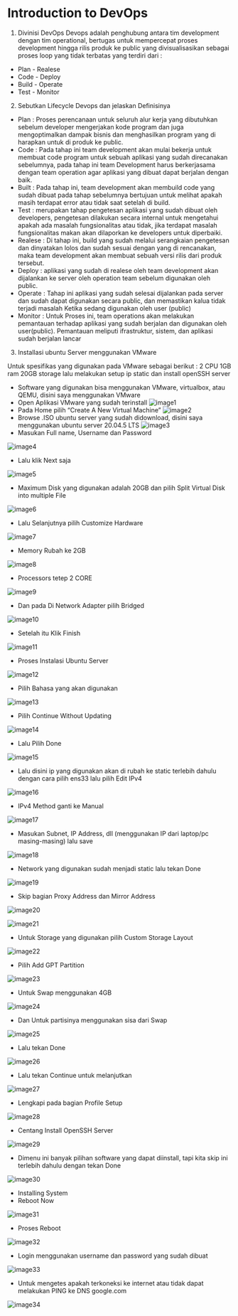 # Introduction to DevOps
1.	Divinisi DevOps
Devops adalah penghubung antara tim development dengan tim operational, bertugas untuk mempercepat proses development hingga rilis produk ke public yang divisualisasikan sebagai proses loop yang tidak terbatas yang terdiri dari :
-	Plan	-  Realese
-	Code	-  Deploy
-	Build	-  Operate
-	Test	- Monitor

2.	Sebutkan Lifecycle Devops dan jelaskan Definisinya

-	Plan : Proses perencanaan untuk seluruh alur kerja yang dibutuhkan sebelum developer mengerjakan kode program dan juga mengoptimalkan dampak bisnis dan menghasilkan program yang di harapkan untuk di produk ke public.
-	Code : Pada tahap ini team development akan mulai bekerja untuk membuat code program untuk sebuah aplikasi yang sudah direcanakan sebelumnya, pada tahap ini team Development harus berkerjasama dengan team operation agar aplikasi yang dibuat dapat berjalan dengan baik.
-	Built : Pada tahap ini, team development akan membuild code yang sudah dibuat pada tahap sebelumnya bertujuan untuk melihat apakah masih terdapat error atau tidak saat setelah di build.
-	Test : merupakan tahap pengetesan aplikasi yang sudah dibuat oleh developers, pengetesan dilakukan secara internal untuk mengetahui apakah ada masalah fungsionalitas atau tidak, jika terdapat masalah fungsionalitas makan akan dilaporkan ke developers untuk  diperbaiki.
-	Realese : Di tahap ini, build yang sudah melalui serangkaian pengetesan dan dinyatakan lolos dan sudah sesuai dengan yang di rencanakan, maka team development akan membuat sebuah versi rilis dari produk tersebut.
-	Deploy : aplikasi yang sudah di realese oleh team development akan dijalankan ke server oleh operation team sebelum digunakan oleh public.
-	Operate : Tahap ini aplikasi yang sudah selesai dijalankan pada server dan sudah dapat digunakan secara public, dan memastikan kalua tidak terjadi masalah Ketika sedang digunakan oleh user (public)
-	Monitor : Untuk Proses ini, team operations akan melakukan pemantauan terhadap aplikasi yang sudah berjalan dan digunakan oleh user(public). Pemantauan meliputi ifrastruktur, sistem, dan aplikasi sudah berjalan lancar 





3.	Installasi ubuntu Server menggunakan VMware

Untuk spesifikas yang digunakan pada VMware sebagai berikut : 2 CPU 1GB ram 20GB storage lalu melakukan setup ip static dan install openSSH server

-	Software yang digunakan bisa menggunakan VMware, virtualbox, atau QEMU, disini saya menggunakan VMware
-	Open Aplikasi VMware yang sudah terinstall
![image1](https://user-images.githubusercontent.com/68781074/212050165-80ff9ae5-d01d-45cd-a47f-87c32826a338.png)
-	Pada Home pilih “Create A New Virtual Machine”
![image2](https://user-images.githubusercontent.com/68781074/212050207-52549039-cd98-47c1-85c2-d0b159477339.png)
-	Browse .ISO ubuntu server yang sudah didownload, disini saya menggunakan ubuntu server 20.04.5 LTS
![image3](https://user-images.githubusercontent.com/68781074/212050290-ccc86f3a-5a1e-4874-9811-f05d84ecce0a.png)
-	Masukan Full name, Username dan Password

![image4](https://user-images.githubusercontent.com/68781074/212050357-fed8b64a-5344-4108-bf08-7416b1eaf669.png)
-	Lalu klik Next saja

![image5](https://user-images.githubusercontent.com/68781074/212050396-0f98c1e7-f8ce-4bd7-b9ec-1945f7ef456e.png)
-	Maximum Disk yang digunakan adalah 20GB dan pilih Split Virtual Disk into multiple File

![image6](https://user-images.githubusercontent.com/68781074/212051104-52fc3442-baba-4e43-8360-690e644b6630.png)
-	Lalu Selanjutnya pilih Customize Hardware

![image7](https://user-images.githubusercontent.com/68781074/212051134-904213d7-6fb3-492a-a943-7460da4d64e9.png)
-	Memory Rubah ke 2GB

![image8](https://user-images.githubusercontent.com/68781074/212051338-95c0f6d6-4c88-41bb-918c-014f3665d2d7.png)
-	Processors tetep 2 CORE

![image9](https://user-images.githubusercontent.com/68781074/212051371-1a64d6fe-f39b-42b3-bbf3-1e236d05ee86.png)
-	Dan pada Di Network Adapter pilih Bridged

![image10](https://user-images.githubusercontent.com/68781074/212051427-891ac5e7-5db7-4af1-b220-2ac744bb89ec.png)
-	Setelah itu Klik Finish

![image11](https://user-images.githubusercontent.com/68781074/212051463-dbb32574-9f13-45f3-9add-77e681980fc7.png)
-	Proses Instalasi Ubuntu Server

![image12](https://user-images.githubusercontent.com/68781074/212051546-94b91210-187d-4f90-aeb3-a58ec6b9f8a8.png)
-	Pilih Bahasa yang akan digunakan

![image13](https://user-images.githubusercontent.com/68781074/212051564-c9cd5d9f-0adc-45d2-b470-b7cb9b6a7bd2.png)
-	Pilih Continue Without Updating

![image14](https://user-images.githubusercontent.com/68781074/212051599-cd0334f2-5575-4171-977e-a85a64491dea.png)
-	Lalu Pilih Done

![image15](https://user-images.githubusercontent.com/68781074/212051695-c426aabd-65f4-4357-9e07-1c4a8f1ccfc7.png)
-	Lalu disini ip yang digunakan akan di rubah ke static terlebih dahulu dengan cara pilih ens33 lalu pilih Edit IPv4

![image16](https://user-images.githubusercontent.com/68781074/212051717-b44a0b10-7f46-4fdf-9424-888015fd87fa.png)
-	IPv4 Method ganti ke Manual

![image17](https://user-images.githubusercontent.com/68781074/212051750-2322b519-4347-412a-843d-1b7f7c7b4e91.png)
-	Masukan Subnet, IP Address, dll (menggunakan IP dari laptop/pc masing-masing) lalu save

![image18](https://user-images.githubusercontent.com/68781074/212051774-e66c3bb0-0fb9-4502-b2bd-04714155ffae.png)
-	Network yang digunakan sudah menjadi static lalu tekan Done

![image19](https://user-images.githubusercontent.com/68781074/212051792-6b412e3e-1631-40df-9a66-90b56ad6ad91.png)
-	Skip bagian Proxy Address dan Mirror Address

![image20](https://user-images.githubusercontent.com/68781074/212051812-8442de19-5353-43ef-b25b-2bc4c7d95089.png)

![image21](https://user-images.githubusercontent.com/68781074/212051845-5390115a-7beb-4d28-a187-7fe9aa523579.png)
-	Untuk Storage yang digunakan pilih Custom Storage Layout

![image22](https://user-images.githubusercontent.com/68781074/212051880-eb43631d-9ab1-4470-81b2-dfb890d3ecca.png)
-	Pilih Add GPT Partition

![image23](https://user-images.githubusercontent.com/68781074/212051909-37a3583b-c035-49c8-ba4c-2bdcf3db9612.png)
-	Untuk Swap menggunakan 4GB

 ![image24](https://user-images.githubusercontent.com/68781074/212051940-44cf7270-99d2-4efd-a85c-79d7c635ebd7.png)
-	Dan Untuk partisinya menggunakan sisa dari Swap

![image25](https://user-images.githubusercontent.com/68781074/212051967-cb4e4cd4-7d01-4fe5-a43d-c415a20e2e3e.png)
-	Lalu tekan Done

![image26](https://user-images.githubusercontent.com/68781074/212051985-965f3627-e42f-457b-a4ff-9bdebbe7c6bd.png)
-	Lalu tekan Continue untuk melanjutkan

![image27](https://user-images.githubusercontent.com/68781074/212052046-c2a0e911-aaab-4b74-85b3-505709b9ccf6.png)
-	Lengkapi pada bagian Profile Setup

![image28](https://user-images.githubusercontent.com/68781074/212052073-32350a54-cfa5-4cbc-9a6a-59e7d55e4169.png)
-	Centang Install OpenSSH Server

![image29](https://user-images.githubusercontent.com/68781074/212052096-852f3fe0-c328-4de7-b709-516ef78dd338.png)
-	Dimenu ini banyak pilihan software yang dapat diinstall, tapi kita skip ini terlebih dahulu dengan tekan Done

![image30](https://user-images.githubusercontent.com/68781074/212052116-5829455d-fc00-4b39-97ce-b40b58a06e25.png)
-	Installing System
-	Reboot Now

![image31](https://user-images.githubusercontent.com/68781074/212052127-7cd4966a-10f1-4fca-a104-eb72ad0ea3e0.png)
-	Proses Reboot

![image32](https://user-images.githubusercontent.com/68781074/212052142-5c425bbe-7adc-4c66-9f49-7c736b3d2c62.png)
-	Login menggunakan username dan password yang sudah dibuat

![image33](https://user-images.githubusercontent.com/68781074/212052157-95383759-6dcd-4a9f-b4d6-bf0480356bf9.png)
-	Untuk mengetes apakah terkoneksi ke internet atau tidak dapat melakukan PING ke DNS google.com

![image34](https://user-images.githubusercontent.com/68781074/212052175-62625cab-2d7a-4966-b398-99ee1fb09895.png)
